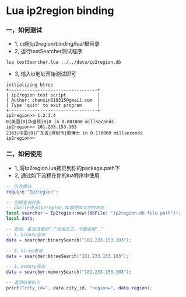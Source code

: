 # Lua ip2region binding

### 一，如何测试
* 1, cd到ip2region/binding/lua/根目录
* 2, 运行testSearcher测试程序
```shell
lua testSearcher.lua ../../data/ip2region.db
```
* 3, 输入ip地址开始测试即可
```shell
initializing btree
+----------------------------------+
| ip2region test script            |
| Author: chenxin619315@gmail.com  |
| Type 'quit' to exit program      |
+----------------------------------+
ip2region>> 1.2.3.4
0|美国|0|华盛顿|0|0 in 8.001000 millseconds
ip2region>> 101.233.153.103
2163|中国|0|广东省|深圳市|鹏博士 in 0.176000 millseconds
ip2region>>
```


### 二，如何使用
* 1, 将Ip2region.lua拷贝到你的package.path下
* 2, 通过如下流程在你的lua程序中使用
```lua
-- 包含模块
require "Ip2region";

-- 创建查询对象
-- dbFile表示ip2region.db数据库文件的地址
local searcher = Ip2region:new({dbFile: "ip2region.db file path"});
local data;

-- 查询，备注请使用“:”调用方法，不要使用“.”
-- 1，binary查询
data = searcher:binarySearch("101.233.153.103");

-- 2，btree查询
data = searcher:btreeSearch("101.233.153.103");

-- 3，memory查询
data = searcher:memorySearch("101.233.153.103");

-- 返回结果如下
print("city_id=", data.city_id, "region=", data.region);
```
